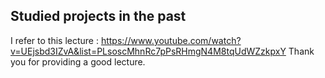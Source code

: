 ## Studied projects in the past
I refer to this lecture : https://www.youtube.com/watch?v=UEjsbd3IZvA&list=PLsoscMhnRc7pPsRHmgN4M8tqUdWZzkpxY
Thank you for providing a good lecture.
